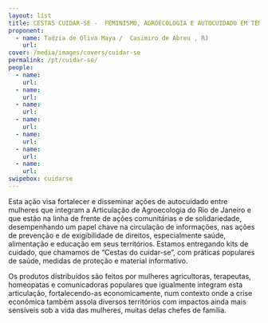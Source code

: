 ```yaml
---
layout: list
title: CESTAS CUIDAR-SE -  FEMINISMO, AGROECOLOGIA E AUTOCUIDADO EM TEMPOS DE REINVENÇÃO  
proponent:
  - name: Tadzia de Oliva Maya /  Casimiro de Abreu , RJ
    url: 
cover: /media/images/covers/cuidar-se
permalink: /pt/cuidar-se/
people:
  - name:
    url: 
  - name:
    url: 
  - name: 
    url: 
  - name: 
    url: 
  - name:
    url: 
  - name: 
    url: 
  - name: 
    url: 
swipebox: cuidarse
---
```


Esta ação visa fortalecer e disseminar ações de autocuidado entre mulheres que integram a Articulação de Agroecologia do Rio de Janeiro e que estão na linha de frente de ações comunitárias e de solidariedade, desempenhando um papel chave na circulação de informações, nas ações de prevenção e de exigibilidade de direitos, especialmente saúde, alimentação e educação em seus territórios. Estamos entregando kits de cuidado, que chamamos de “Cestas do cuidar-se”, com práticas populares de saúde, medidas de proteção e material informativo. 
  
Os produtos distribuídos são feitos por mulheres agricultoras, terapeutas, homeopatas e comunicadoras populares que igualmente integram esta articulação, fortalecendo-as economicamente, num contexto onde a crise econômica também assola diversos territórios com impactos ainda mais sensíveis sob a vida das mulheres, muitas delas chefes de família.

